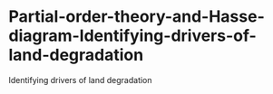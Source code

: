 # Partial-order-theory-and-Hasse-diagram-Identifying-drivers-of-land-degradation
Identifying drivers of land degradation

